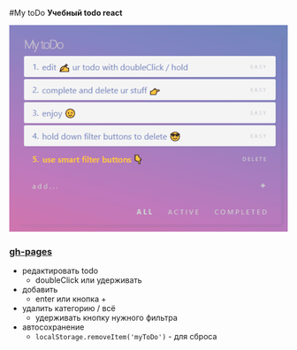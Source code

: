 #My toDo
**Учебный todo react**

![My toDo.gif](src/My%20toDo.gif "My toDo.gif")

### [gh-pages](https://rybakovlg.github.io/react-mytodo/ "gh-pages")


- редактировать todo
    - doubleClick или удерживать
- добавить
    - enter или кнопка +
- удалить категорию / всё
    - удерживать кнопку нужного фильтра
- автосохранение 
  - `localStorage.removeItem('myToDo')` - для сброса


